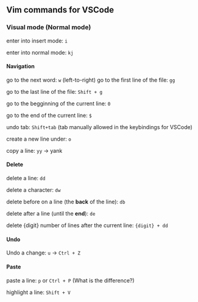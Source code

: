 ## Vim commands for VSCode

### Visual mode (Normal mode)
enter into insert mode: `i`

enter into normal mode: `kj`

#### Navigation
go to the next word: `w` (left-to-right)
go to the first line of the file: `gg`

go to the last line of the file: `Shift + g`

go to the begginning of the current line: `0`

go to the end of the current line: `$`

undo tab: `Shift+tab` (tab manually allowed in the keybindings for VSCode)

create a new line under: `o`

copy a line: `yy` -> yank

#### Delete 
delete a line: `dd`

delete a character: `dw`

delete before on a line (the **back** of the line): `db`

delete after a line (until the **end**): `de`

delete {digit} number of lines after the current line: `{digit} + dd`

#### Undo

Undo a change: `u` -> `Ctrl + Z`  

#### Paste

paste a line: `p` or `Ctrl + P` (What is the difference?)

highlight a line: `Shift + V`

